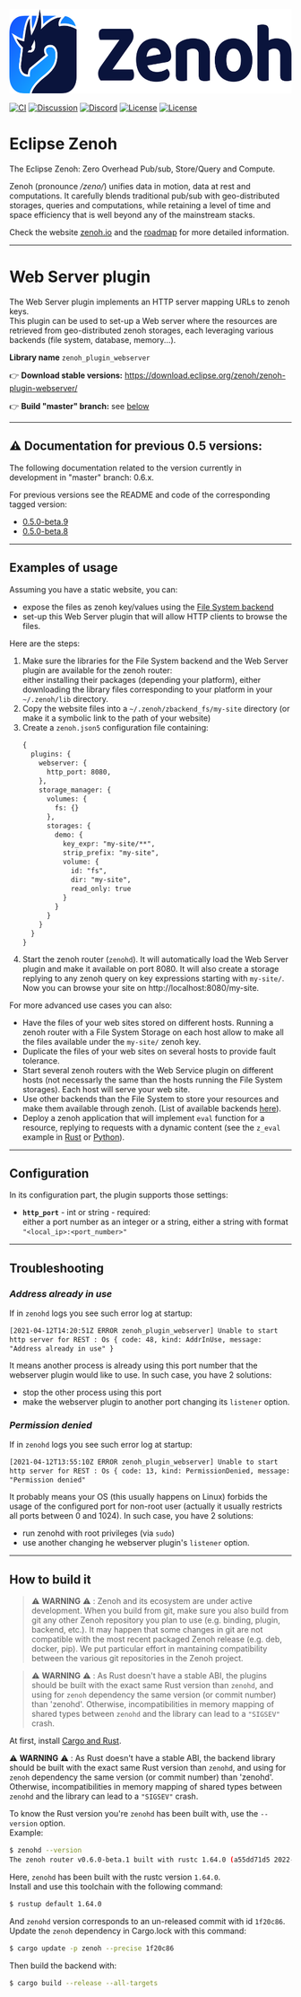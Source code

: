 <img src="https://raw.githubusercontent.com/eclipse-zenoh/zenoh/master/zenoh-dragon.png" height="150">

[![CI](https://github.com/eclipse-zenoh/zenoh-plugin-webserver/workflows/CI/badge.svg)](https://github.com/eclipse-zenoh/zenoh-plugin-webserver/actions?query=workflow%3A%22CI%22)
[![Discussion](https://img.shields.io/badge/discussion-on%20github-blue)](https://github.com/eclipse-zenoh/roadmap/discussions)
[![Discord](https://img.shields.io/badge/chat-on%20discord-blue)](https://discord.gg/2GJ958VuHs)
[![License](https://img.shields.io/badge/License-EPL%202.0-blue)](https://choosealicense.com/licenses/epl-2.0/)
[![License](https://img.shields.io/badge/License-Apache%202.0-blue.svg)](https://opensource.org/licenses/Apache-2.0)

# Eclipse Zenoh
The Eclipse Zenoh: Zero Overhead Pub/sub, Store/Query and Compute.

Zenoh (pronounce _/zeno/_) unifies data in motion, data at rest and computations. It carefully blends traditional pub/sub with geo-distributed storages, queries and computations, while retaining a level of time and space efficiency that is well beyond any of the mainstream stacks.

Check the website [zenoh.io](http://zenoh.io) and the [roadmap](https://github.com/eclipse-zenoh/roadmap) for more detailed information.

-------------------------------
# Web Server plugin

The Web Server plugin implements an HTTP server mapping URLs to zenoh keys.  
This plugin can be used to set-up a Web server where the resources are retrieved from geo-distributed
zenoh storages, each leveraging various backends (file system, database, memory...).

**Library name** `zenoh_plugin_webserver`

:point_right: **Download stable versions:** https://download.eclipse.org/zenoh/zenoh-plugin-webserver/

:point_right: **Build "master" branch:** see [below](#How-to-build-it)

-------------------------------
## :warning: Documentation for previous 0.5 versions:
The following documentation related to the version currently in development in "master" branch: 0.6.x.

For previous versions see the README and code of the corresponding tagged version:
 - [0.5.0-beta.9](https://github.com/eclipse-zenoh/zenoh-plugin-webserver/tree/0.5.0-beta.9#readme)
 - [0.5.0-beta.8](https://github.com/eclipse-zenoh/zenoh-plugin-webserver/tree/0.5.0-beta.8#readme)

-------------------------------
## **Examples of usage**

Assuming you have a static website, you can:
 - expose the files as zenoh key/values using the [File System backend](https://github.com/eclipse-zenoh/zenoh-backend-filesystem)
 - set-up this Web Server plugin that will allow HTTP clients to browse the files.

Here are the steps:
 1. Make sure the libraries for the File System backend and the Web Server plugin are available for the zenoh router:  
    either installing their packages (depending your platform), either downloading the library files corresponding
    to your platform in your `~/.zenoh/lib` directory.
 2. Copy the website files into a `~/.zenoh/zbackend_fs/my-site` directory (or make it a symbolic link to the path of your website)
 3. Create a `zenoh.json5` configuration file containing:
    ```json5
    {
      plugins: {
        webserver: {
          http_port: 8080,
        },
        storage_manager: {
          volumes: {
            fs: {}
          },
          storages: {
            demo: {
              key_expr: "my-site/**",
              strip_prefix: "my-site",
              volume: {
                id: "fs",
                dir: "my-site",
                read_only: true
              }
            }
          }
        }
      }
    }
    ```
 4. Start the zenoh router (`zenohd`). It will automatically load the Web Server plugin and make it available on port 8080. It will also create a storage replying to any zenoh query on key expressions starting with `my-site/`.  
 Now you can browse your site on http://localhost:8080/my-site.


For more advanced use cases you can also:
 - Have the files of your web sites stored on different hosts. Running a zenoh router with a File System Storage on
   each host allow to make all the files available under the `my-site/` zenoh key.
 - Duplicate the files of your web sites on several hosts to provide fault tolerance.
 - Start several zenoh routers with the Web Service plugin on different hosts (not necessarly the same than the
   hosts running the File System storages). Each host will serve your web site.
 - Use other backends than the File System to store your resources and make them available through zenoh.
   (List of available backends [here](http://zenoh.io/docs/manual/backends-list/)).
 - Deploy a zenoh application that will implement `eval` function for a resource, replying to requests with a
   dynamic content (see the `z_eval` example in
   [Rust](https://github.com/eclipse-zenoh/zenoh/blob/master/zenoh/examples/zenoh/z_eval.rs) or
   [Python](https://github.com/eclipse-zenoh/zenoh-python/blob/master/examples/zenoh/z_eval.py)).

-------------------------------
## **Configuration**

In its configuration part, the plugin supports those settings:
 - **`http_port`** - int or string - required:  
   either a port number as an integer or a string, either a string with format `"<local_ip>:<port_number>"`

-------------------------------
## **Troubleshooting**

### *Address already in use*
If in `zenohd` logs you see such error log at startup:
```
[2021-04-12T14:20:51Z ERROR zenoh_plugin_webserver] Unable to start http server for REST : Os { code: 48, kind: AddrInUse, message: "Address already in use" }
```
It means another process is already using this port number that the webserver plugin would like to use.
In such case, you have 2 solutions:
 - stop the other process using this port
 - make the webserver plugin to another port changing its `listener` option.

### *Permission denied*
If in `zenohd` logs you see such error log at startup:
```
[2021-04-12T13:55:10Z ERROR zenoh_plugin_webserver] Unable to start http server for REST : Os { code: 13, kind: PermissionDenied, message: "Permission denied" 
```
It probably means your OS (this usually happens on Linux) forbids the usage of the configured port for non-root user (actually it usually restricts all ports between 0 and 1024).
In such case, you have 2 solutions:
 - run zenohd with root privileges (via `sudo`)
 - use another changing he webserver plugin's `listener` option.

-------------------------------
## **How to build it**

> :warning: **WARNING** :warning: : Zenoh and its ecosystem are under active development. When you build from git, make sure you also build from git any other Zenoh repository you plan to use (e.g. binding, plugin, backend, etc.). It may happen that some changes in git are not compatible with the most recent packaged Zenoh release (e.g. deb, docker, pip). We put particular effort in mantaining compatibility between the various git repositories in the Zenoh project.

> :warning: **WARNING** :warning: : As Rust doesn't have a stable ABI, the plugins should be
built with the exact same Rust version than `zenohd`, and using for `zenoh` dependency the same version (or commit number) than 'zenohd'.
Otherwise, incompatibilities in memory mapping of shared types between `zenohd` and the library can lead to a `"SIGSEV"` crash.

At first, install [Cargo and Rust](https://doc.rust-lang.org/cargo/getting-started/installation.html). 

:warning: **WARNING** :warning: : As Rust doesn't have a stable ABI, the backend library should be
built with the exact same Rust version than `zenohd`, and using for `zenoh` dependency the same version (or commit number) than 'zenohd'.
Otherwise, incompatibilities in memory mapping of shared types between `zenohd` and the library can lead to a `"SIGSEV"` crash.

To know the Rust version you're `zenohd` has been built with, use the `--version` option.  
Example:
```bash
$ zenohd --version
The zenoh router v0.6.0-beta.1 built with rustc 1.64.0 (a55dd71d5 2022-09-19)
```
Here, `zenohd` has been built with the rustc version `1.64.0`.  
Install and use this toolchain with the following command:

```bash
$ rustup default 1.64.0
```

And `zenohd` version corresponds to an un-released commit with id `1f20c86`. Update the `zenoh` dependency in Cargo.lock with this command:
```bash
$ cargo update -p zenoh --precise 1f20c86
```

Then build the backend with:
```bash
$ cargo build --release --all-targets
```
